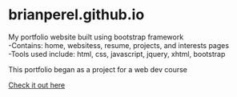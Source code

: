 # brianperel.github.io 

My portfolio website built using bootstrap framework<br> 
-Contains: home, websitess, resume, projects, and interests pages<br> 
-Tools used include: html, css, javascript, jquery, xhtml, bootstrap<br>

This portfolio began as a project for a web dev course

[Check it out here](https://brianperel.github.io/)
